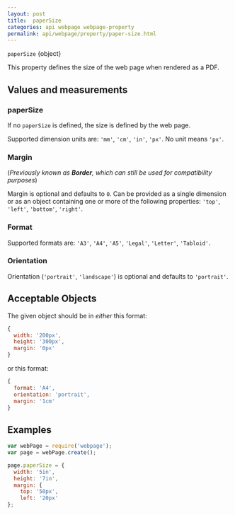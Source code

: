 ```yaml
---
layout: post
title:  paperSize
categories: api webpage webpage-property
permalink: api/webpage/property/paper-size.html
---
```


`paperSize` {object}

This property defines the size of the web page when rendered as a PDF.

## Values and measurements

### paperSize

If no `paperSize` is defined, the size is defined by the web page.

Supported dimension units are: `'mm'`, `'cm'`, `'in'`, `'px'`. No unit means `'px'`.

### Margin

(*Previously known as __Border__, which can still be used for compatibility purposes*)

Margin is optional and defaults to `0`.  Can be provided as a single dimension or as an object containing one or more of the following properties: `'top'`, `'left'`, `'bottom'`, `'right'`.

### Format

Supported formats are: `'A3'`, `'A4'`, `'A5'`, `'Legal'`, `'Letter'`, `'Tabloid'`.

### Orientation

Orientation (`'portrait'`, `'landscape'`) is optional and defaults to `'portrait'`.

## Acceptable Objects

The given object should be in _either_ this format:

```javascript
{
  width: '200px',
  height: '300px',
  margin: '0px'
}
```

or this format:

```javascript
{
  format: 'A4',
  orientation: 'portrait',
  margin: '1cm'
}
```

## Examples

```javascript
var webPage = require('webpage');
var page = webPage.create();

page.paperSize = {
  width: '5in',
  height: '7in',
  margin: {
    top: '50px',
    left: '20px'
};
```








